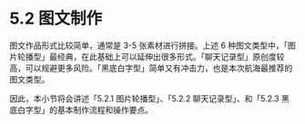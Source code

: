 # 5.2 图文制作

图文作品形式比较简单，通常是 3-5 张素材进行拼接。上述 6 种图文类型中，「图片轮播型」最经典，在此基础上可以延伸出很多形式。「聊天记录型」原创度较高，可以规避更多风险。「黑底白字型」简单又有冲击力，也是本次航海最推荐的图文类型。

因此，本小节将会讲述「5.2.1 图片轮播型」、「5.2.2 聊天记录型」、和「5.2.3 黑底白字型」的基本制作流程和操作要点。